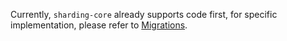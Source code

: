 Currently, `sharding-core` already supports code first, for specific implementation, please refer to [Migrations](https://github.com/dotnetcore/sharding-core/blob/main/samples/Sample.Migrations/readme.md).